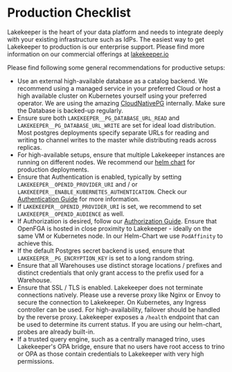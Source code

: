 # Production Checklist

Lakekeeper is the heart of your data platform and needs to integrate deeply with your existing infrastructure such as IdPs. The easiest way to get Lakekeeper to production is our enterprise support. Please find more information on our commercial offerings at [lakekeeper.io](https://lakekeeper.io)

Please find following some general recommendations for productive setups:

* Use an external high-available database as a catalog backend. We recommend using a managed service in your preferred Cloud or host a high available cluster on Kubernetes yourself using your preferred operator. We are using the amazing [CloudNativePG](https://cloudnative-pg.io) internally. Make sure the Database is backed-up regularly.
* Ensure sure both `LAKEKEEPER__PG_DATABASE_URL_READ` and `LAKEKEEPER__PG_DATABASE_URL_WRITE` are set for ideal load distribution. Most postgres deployments specify separate URLs for reading and writing to channel writes to the master while distributing reads across replicas.
* For high-available setups, ensure that multiple Lakekeeper instances are running on different nodes. We recommend our [helm chart](https://github.com/lakekeeper/lakekeeper-charts/tree/main/charts/lakekeeper) for production deployments.
* Ensure that Authentication is enabled, typically by setting `LAKEKEEPER__OPENID_PROVIDER_URI` and / or `LAKEKEEPER__ENABLE_KUBERNETES_AUTHENTICATION`. Check our [Authentication Guide](./authentication.md) for more information.
* If `LAKEKEEPER__OPENID_PROVIDER_URI` is set, we recommend to set `LAKEKEEPER__OPENID_AUDIENCE` as well.
* If Authorization is desired, follow our [Authorization Guide](./authorization.md). Ensure that OpenFGA is hosted in close proximity to Lakekeeper - ideally on the same VM or Kubernetes node. In our Helm-Chart we use `PodAffinity` to achieve this.
* If the default Postgres secret backend is used, ensure that `LAKEKEEPER__PG_ENCRYPTION_KEY` is set to a long random string.
* Ensure that all Warehouses use distinct storage locations / prefixes and distinct credentials that only grant access to the prefix used for a Warehouse.
* Ensure that SSL / TLS is enabled. Lakekeeper does not terminate connections natively. Please use a reverse proxy like Nginx or Envoy to secure the connection to Lakekeeper. On Kubernetes, any Ingress controller can be used. For high-availability, failover should be handled by the reverse proxy. Lakekeeper exposes a `/health` endpoint that can be used to determine its current status. If you are using our helm-chart, probes are already built-in.
* If a trusted query engine, such as a centrally managed trino, uses Lakekeeper's OPA bridge, ensure that no users have root access to trino or OPA as those contain credentials to Lakekeeper with very high permissions.
